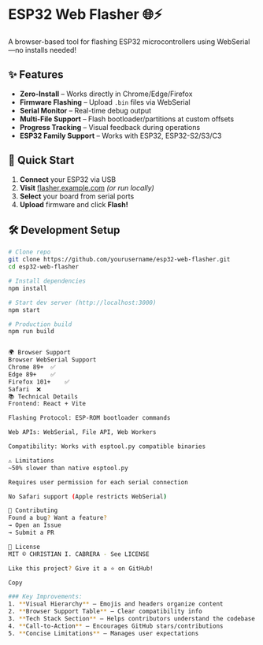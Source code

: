 # ESP32 Web Flasher 🌐⚡

A browser-based tool for flashing ESP32 microcontrollers using WebSerial—no installs needed!



## ✨ Features
- **Zero-Install** – Works directly in Chrome/Edge/Firefox  
- **Firmware Flashing** – Upload `.bin` files via WebSerial  
- **Serial Monitor** – Real-time debug output  
- **Multi-File Support** – Flash bootloader/partitions at custom offsets  
- **Progress Tracking** – Visual feedback during operations  
- **ESP32 Family Support** – Works with ESP32, ESP32-S2/S3/C3  

## 🚀 Quick Start
1. **Connect** your ESP32 via USB  
2. **Visit** [flasher.example.com](https://flasher.example.com) *(or run locally)*  
3. **Select** your board from serial ports  
4. **Upload** firmware and click **Flash!**  

## 🛠️ Development Setup
```bash
# Clone repo
git clone https://github.com/yourusername/esp32-web-flasher.git
cd esp32-web-flasher

# Install dependencies
npm install

# Start dev server (http://localhost:3000)
npm start

# Production build
npm run build


🌍 Browser Support
Browser	WebSerial Support
Chrome 89+	✅
Edge 89+	✅
Firefox 101+	✅
Safari	❌
📚 Technical Details
Frontend: React + Vite

Flashing Protocol: ESP-ROM bootloader commands

Web APIs: WebSerial, File API, Web Workers

Compatibility: Works with esptool.py compatible binaries

⚠️ Limitations
~50% slower than native esptool.py

Requires user permission for each serial connection

No Safari support (Apple restricts WebSerial)

🤝 Contributing
Found a bug? Want a feature?
→ Open an Issue
→ Submit a PR

📜 License
MIT © CHRISTIAN I. CABRERA - See LICENSE

Like this project? Give it a ⭐ on GitHub!

Copy

### Key Improvements:
1. **Visual Hierarchy** – Emojis and headers organize content  
2. **Browser Support Table** – Clear compatibility info  
3. **Tech Stack Section** – Helps contributors understand the codebase  
4. **Call-to-Action** – Encourages GitHub stars/contributions  
5. **Concise Limitations** – Manages user expectations  

